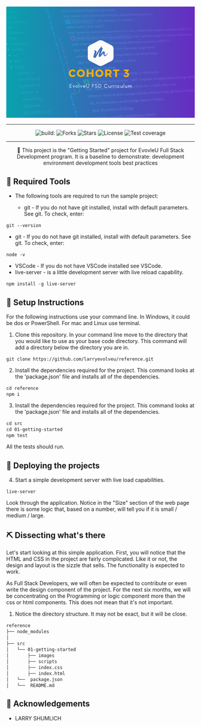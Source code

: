 <p align="center">
  <a href="" rel="noopener">
 <img src="images/evolveU.png" alt="Bot logo"></a>
</p>

<div align="center">

---

![build:](https://img.shields.io/github/issues/Amiinoz/cohort3)
![Forks](https://img.shields.io/github/forks/Amiinoz/cohort3)
![Stars](https://img.shields.io/github/stars/Amiinoz/cohort3)
![License](https://img.shields.io/github/license/Amiinoz/cohort3)
![Test coverage](https://img.shields.io/badge/coverage-89%25-brightgreen)

</div>

---

<p align="center"> 🤖 This project is the "Getting Started" project for EvovleU Full Stack Development program. It is a baseline to demonstrate:
development environment
development tools
best practices
<br>

</p>

<!--
## 🎥 Demo / Working <a name = "demo"></a>

## 💭 How it works <a name = "working"></a> -->

## 🎈 Required Tools <a name = "usage"></a>

- The following tools are required to run the sample project:

  - git - If you do not have git installed, install with default parameters. See git. To check, enter:

```
git --version
```

- git - If you do not have git installed, install with default parameters. See git. To check, enter:

```
node -v
```

- VSCode - If you do not have VSCode installed see VSCode.
- live-server - is a little development server with live reload capability.

```
npm install -g live-server
```

## 🏁 Setup Instructions <a name = "setup_insttructions"></a>

For the following instructions use your command line. In Windows, it could be dos or PowerShell. For mac and Linux use terminal.

1. Clone this repository. In your command line move to the directory that you would like to use as your base code directory. This command will add a directory below the directory you are in.

```
git clone https://github.com/larryevolveu/reference.git
```

2. Install the dependencies required for the project. This command looks at the 'package.json' file and installs all of the dependencies.

```
cd reference
npm i
```

3. Install the dependencies required for the project. This command looks at the 'package.json' file and installs all of the dependencies.

```
cd src
cd 01-getting-started
npm test
```

All the tests should run.

## 🚀 Deploying the projects <a name = "Project"></a>

4. Start a simple development server with live load capabilities.

```
live-server
```

Look through the application. Notice in the "Size" section of the web page there is some logic that, based on a number, will tell you if it is small / medium / large.

## ⛏️ Dissecting what's there <a name = "dissecting"></a>

Let's start looking at this simple application. First, you will notice that the HTML and CSS in the project are fairly complicated. Like it or not, the design and layout is the sizzle that sells. The functionality is expected to work.

As Full Stack Developers, we will often be expected to contribute or even write the design component of the project. For the next six months, we will be concentrating on the Programming or logic component more than the css or html components. This does not mean that it's not important.

1. Notice the directory structure. It may not be exact, but it will be close.

```
reference
├── node_modules
│
├── src
│   └── 01-getting-started
│       ├── images
│       ├── scripts
│       ├── index.css
│       ├── index.html
│   └──  package.json
│   └──  README.md
```


## 🎉 Acknowledgements <a name = "acknowledgement"></a>

- LARRY SHUMLICH
